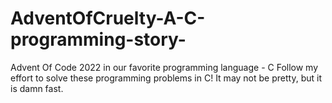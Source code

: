 # AdventOfCruelty-A-C-programming-story-
Advent Of Code 2022 in our favorite programming language - C
Follow my effort to solve these programming problems in C!
It may not be pretty, but it is damn fast.
